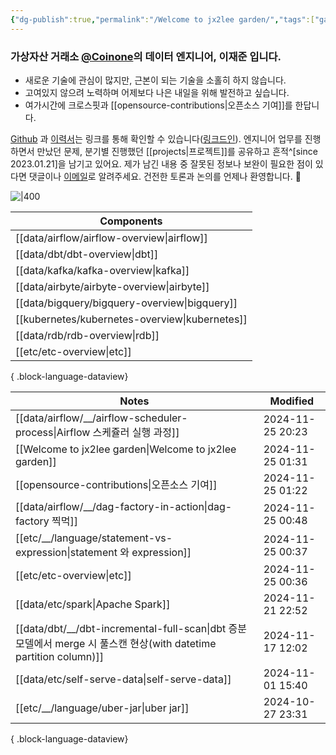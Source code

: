 ```yaml
---
{"dg-publish":true,"permalink":"/Welcome to jx2lee garden/","tags":["gardenEntry"],"dgEnableSearch":true,"noteIcon":"","created":"2024-10-02T18:51:46.475+09:00"}
---
```




### 가상자산 거래소 [@Coinone](https://coinone.co.kr/)의 데이터 엔지니어, 이재준 입니다.

- 새로운 기술에 관심이 많지만, 근본이 되는 기술을 소홀히 하지 않습니다.
- 고여있지 않으려 노력하며 어제보다 나은 내일을 위해 발전하고 싶습니다.
- 여가시간에 크로스핏과 [[opensource-contributions\|오픈소스 기여]]를 한답니다.


[Github](https://github.com/jx2lee) 과 [이력서](https://github.com/jx2lee/resume/blob/main/resume-kr.pdf)는 링크를 통해 확인할 수 있습니다([링크드인](https://www.linkedin.com/in/jx2lee/)). 엔지니어 업무를 진행하면서 만났던 문제, 분기별 진행했던 [[projects\|프로젝트]]를 공유하고 흔적^[since 2023.01.21]을 남기고 있어요. 제가 남긴 내용 중 잘못된 정보나 보완이 필요한 점이 있다면 댓글이나 [이메일](malito:dev.jaejun.lee.1991@gmail.com)로 알려주세요. 건전한 토론과 논의를 언제나 환영합니다. 🤗


![|400](https://i.imgur.com/EfyC7Gg.jpeg)

| Components                                        |
| ------------------------------------------------- |
| [[data/airflow/airflow-overview\|airflow]]     |
| [[data/dbt/dbt-overview\|dbt]]                 |
| [[data/kafka/kafka-overview\|kafka]]           |
| [[data/airbyte/airbyte-overview\|airbyte]]     |
| [[data/bigquery/bigquery-overview\|bigquery]]  |
| [[kubernetes/kubernetes-overview\|kubernetes]] |
| [[data/rdb/rdb-overview\|rdb]]                 |
| [[etc/etc-overview\|etc]]                      |

{ .block-language-dataview}


| Notes                                                                                                   | Modified         |
| ------------------------------------------------------------------------------------------------------- | ---------------- |
| [[data/airflow/__/airflow-scheduler-process\|Airflow 스케쥴러 실행 과정]]                                    | 2024-11-25 20:23 |
| [[Welcome to jx2lee garden\|Welcome to jx2lee garden]]                                               | 2024-11-25 01:31 |
| [[opensource-contributions\|오픈소스 기여]]                                                                | 2024-11-25 01:22 |
| [[data/airflow/__/dag-factory-in-action\|dag-factory 찍먹]]                                            | 2024-11-25 00:48 |
| [[etc/__/language/statement-vs-expression\|statement 와 expression]]                                  | 2024-11-25 00:37 |
| [[etc/etc-overview\|etc]]                                                                            | 2024-11-25 00:36 |
| [[data/etc/spark\|Apache Spark]]                                                                     | 2024-11-21 22:52 |
| [[data/dbt/__/dbt-incremental-full-scan\|dbt 증분모델에서 merge 시 풀스캔 현상(with datetime partition column)]] | 2024-11-17 12:02 |
| [[data/etc/self-serve-data\|self-serve-data]]                                                        | 2024-11-01 15:40 |
| [[etc/__/language/uber-jar\|uber jar]]                                                               | 2024-10-27 23:31 |

{ .block-language-dataview}
